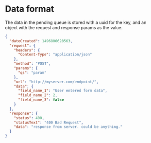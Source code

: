 # Data format

The data in the pending queue is stored with a uuid for the key, and an object with the request and response params as the value.

```json
{
  "dateCreated": 1496806628563,
  "request": {
    "headers": {
      "Content-Type": "application/json"
    },
    "method": "POST",
    "params": {
      "qs": "param"
    },
    "url": "http://myserver.com/endpoint/",
    "data": {
      "field_name_1": "User entered form data",
      "field_name_2": 2,
      "field_name_3": false
    }
  },
  "response": {
    "status": 400,
    "statusText": "400 Bad Request",
    "data": "response from server. could be anything."
  }
}

```
